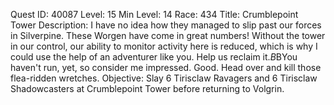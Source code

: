 Quest ID: 40087
Level: 15
Min Level: 14
Race: 434
Title: Crumblepoint Tower
Description: I have no idea how they managed to slip past our forces in Silverpine. These Worgen have come in great numbers! Without the tower in our control, our ability to monitor activity here is reduced, which is why I could use the help of an adventurer like you. Help us reclaim it.$B$BYou haven't run, yet, so consider me impressed. Good. Head over and kill those flea-ridden wretches.
Objective: Slay 6 Tirisclaw Ravagers and 6 Tirisclaw Shadowcasters at Crumblepoint Tower before returning to Volgrin.
